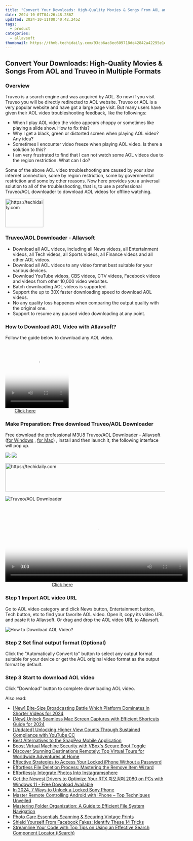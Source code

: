 ```yaml
---
title: "Convert Your Downloads: High-Quality Movies & Songs From AOL and Truveo in Multiple Formats"
date: 2024-10-07T04:26:48.286Z
updated: 2024-10-11T00:40:42.245Z
tags:
  - product
categories:
  - allavsoft
thumbnail: https://thmb.techidaily.com/93cb6ac8ec609718de42842a42295e1ee84908cc0c7f110fec233a618fce3348.jpg
---
```


## Convert Your Downloads: High-Quality Movies & Songs From AOL and Truveo in Multiple Formats

### Overview

Truveo is a search engine and was acquired by AOL. So now if you visit Truveo you will be directly redirected to AOL website. Truveo or AOL is a very popular website and have got a large page visit. But many users have given their AOL video troubleshooting feedback, like the followings:

* When I play AOL video the video appears choppy or sometimes like playing a slide show. How to fix this?
* Why I get a black, green or distorted screen when playing AOL video? Any idea?
* Sometimes I encounter video freeze when playing AOL video. Is there a solution to this?
* I am very frustrated to find that I can not watch some AOL videos due to the region restriction. What can I do?

Some of the above AOL video troubleshooting are caused by your slow internet connection, some by region restriction, some by governmental restriction and some by other reasons. Now here provides you a universal solution to all of the troubleshooting, that is, to use a professional Truveo/AOL downloader to download AOL videos for offline watching.

<!-- affiliate ads begin -->
<a href="https://25home.pxf.io/c/5597632/2148636/16836" target="_top" id="2148636">
  <img src="//a.impactradius-go.com/display-ad/16836-2148636" border="0" alt="https://techidaily.com" width="120" height="90"/>
</a>
<img height="0" width="0" src="https://25home.pxf.io/i/5597632/2148636/16836" style="position:absolute;visibility:hidden;" border="0" />
<!-- affiliate ads end -->

### Truveo/AOL Downloader - Allavsoft

* Download all AOL videos, including all News videos, all Entertainment videos, all Tech videos, all Sports videos, all Finance videos and all other AOL videos.
* Download all AOL videos to any video format best suitable for your various devices.
* Download YouTube videos, CBS videos, CTV videos, Facebook videos and videos from other 10,000 video websites.
* Batch downloading AOL videos is supported.
* Support the up to 30X faster downloading speed to download AOL videos.
* No any quality loss happenes when comparing the output quality with the original one.
* Support to resume any paused video downloading at any point.

### How to Download AOL Video with Allavsoft?

Follow the guide below to download any AOL video.

<!-- affiliate ads begin -->
<span id="1304648">
					<video width="200" height="200" style="cursor:pointer"
           poster="//a.impactradius-go.com/display-clicktoplayimage/1304648.png"
           onclick="if(!this.playClicked){this.play();this.setAttribute('controls',true);this.playClicked=true;}">
	   <source src="//a.impactradius-go.com/display-ad/15852-1304648">
	   <img src="//a.impactradius-go.com/display-clicktoplayimage/1304648.png" style="border: none; height: 100%; width: 100%; object-fit: contain">
	</video>
	<div style="width:125px;text-align:center"><a href="javascript:window.open(decodeURIComponent('https%3A%2F%2Fthefitville.pxf.io%2Fc%2F5597632%2F1304648%2F15852'), '_blank');void(0);">Click here</a></div>
</span>
<img height="0" width="0" src="https://imp.pxf.io/i/5597632/1304648/15852" style="position:absolute;visibility:hidden;" border="0" />
<!-- affiliate ads end -->

### Make Preparation: Free download Truveo/AOL Downloader

Free download the professional M3U8 Truveo/AOL Downloader - Allavsoft ([for Windows](https://tools.techidaily.com/allavsoft/products/) , [for Mac](https://tools.techidaily.com/allavsoft/products/)) , install and then launch it, the following interface will pop up.

[![](https://www.allavsoft.com/how-to/../images/how-to/free-download-win.jpg)](https://tools.techidaily.com/allavsoft/products/) [![](https://www.allavsoft.com/how-to/../images/how-to/free-download-mac.jpg)](https://tools.techidaily.com/allavsoft/products/)

<!-- affiliate ads begin -->
<a href="https://appsumo.8odi.net/c/5597632/2130890/7443" target="_top" id="2130890">
  <img src="//a.impactradius-go.com/display-ad/7443-2130890" border="0" alt="https://techidaily.com" width="728" height="90"/>
</a>
<img height="0" width="0" src="https://appsumo.8odi.net/i/5597632/2130890/7443" style="position:absolute;visibility:hidden;" border="0" />
<!-- affiliate ads end -->

![Truveo/AOL Downloader](https://www.allavsoft.com/how-to/../images/allavsoft/screen-shot-600.jpg)

<!-- affiliate ads begin -->
<span id="1983588">
					<video width="576" height="240" style="cursor:pointer"
           poster="//a.impactradius-go.com/display-clicktoplayimage/1983588.png"
           onclick="if(!this.playClicked){this.play();this.setAttribute('controls',true);this.playClicked=true;}">
	   <source src="//a.impactradius-go.com/display-ad/22993-1983588">
	   <img src="//a.impactradius-go.com/display-clicktoplayimage/1983588.png" style="border: none; height: 100%; width: 100%; object-fit: contain">
	</video>
	<div style="width:360px;text-align:center"><a href="javascript:window.open(decodeURIComponent('https%3A%2F%2Fhomestyler.sjv.io%2Fc%2F5597632%2F1983588%2F22993'), '_blank');void(0);">Click here</a></div>
</span>
<img height="0" width="0" src="https://imp.pxf.io/i/5597632/1983588/22993" style="position:absolute;visibility:hidden;" border="0" />
<!-- affiliate ads end -->

### Step 1 Import AOL video URL

Go to AOL video category and click News button, Entertainment button, Tech button, etc to find your favorite AOL video. Open it, copy its video URL and paste it to Allavsoft. Or drag and drop the AOL video URL to Allavsoft.

![How to Download AOL Video?](https://www.allavsoft.com/how-to/../images/how-to/download-rtmp-video/download-rtmp-video.jpg)

### Step 2 Set final output format (Optional)

Click the "Automatically Convert to" button to select any output format suitable for your device or get the AOL original video format as the output format by default.

### Step 3 Start to download AOL video

Click "Download" button to complete downloading AOL video.

<ins class="adsbygoogle"
     style="display:block"
     data-ad-format="autorelaxed"
     data-ad-client="ca-pub-7571918770474297"
     data-ad-slot="1223367746"></ins>

<ins class="adsbygoogle"
     style="display:block"
     data-ad-client="ca-pub-7571918770474297"
     data-ad-slot="8358498916"
     data-ad-format="auto"
     data-full-width-responsive="true"></ins>

<span class="atpl-alsoreadstyle">Also read:</span>
<div><ul>
<li><a href="https://facebook-video-share.techidaily.com/new-bite-size-broadcasting-battle-which-platform-dominates-in-shorter-videos-for-2024/"><u>[New] Bite-Size Broadcasting Battle Which Platform Dominates in Shorter Videos for 2024</u></a></li>
<li><a href="https://screen-recording.techidaily.com/new-unlock-seamless-mac-screen-captures-with-efficient-shortcuts-guide-for-2024/"><u>[New] Unlock Seamless Mac Screen Captures with Efficient Shortcuts Guide for 2024</u></a></li>
<li><a href="https://facebook-video-share.techidaily.com/updated-unlocking-higher-view-counts-through-sustained-compliance-with-youtube-cc/"><u>[Updated] Unlocking Higher View Counts Through Sustained Compliance with YouTube CC</u></a></li>
<li><a href="https://fox-place.techidaily.com/best-alternatives-to-the-snappea-mobile-application/"><u>Best Alternatives to the SnapPea Mobile Application</u></a></li>
<li><a href="https://win11-tips.techidaily.com/boost-virtual-machine-security-with-vboxs-secure-boot-toggle/"><u>Boost Virtual Machine Security with VBox's Secure Boot Toggle</u></a></li>
<li><a href="https://fox-place.techidaily.com/discover-stunning-destinations-remotely-top-virtual-tours-for-worldwide-adventures-at-home/"><u>Discover Stunning Destinations Remotely: Top Virtual Tours for Worldwide Adventures at Home</u></a></li>
<li><a href="https://fox-place.techidaily.com/effective-strategies-to-access-your-locked-iphone-without-a-password/"><u>Effective Strategies to Access Your Locked iPhone Without a Password</u></a></li>
<li><a href="https://fox-place.techidaily.com/effortless-file-deletion-process-mastering-the-remove-item-wizard/"><u>Effortless File Deletion Process: Mastering the Remove Item Wizard</u></a></li>
<li><a href="https://extra-information.techidaily.com/effortlessly-integrate-photos-into-instagramsphere/"><u>Effortlessly Integrate Photos Into Instagramsphere</u></a></li>
<li><a href="https://win-dash.techidaily.com/get-the-newest-drivers-to-optimize-your-rtx-2080-on-pcs-with-windows-11-free-download-available/"><u>Get the Newest Drivers to Optimize Your RTX 지오컴퍼 2080 on PCs with Windows 11 - Free Download Available</u></a></li>
<li><a href="https://android-unlock.techidaily.com/in-2024-7-ways-to-unlock-a-locked-sony-phone-by-drfone-android/"><u>In 2024, 7 Ways to Unlock a Locked Sony Phone</u></a></li>
<li><a href="https://fox-place.techidaily.com/master-remote-controlling-android-with-iphone-top-techniques-unveiled/"><u>Master Remote Controlling Android with iPhone – Top Techniques Unveiled</u></a></li>
<li><a href="https://fox-place.techidaily.com/mastering-folder-organization-a-guide-to-efficient-file-system-navigation/"><u>Mastering Folder Organization: A Guide to Efficient File System Navigation</u></a></li>
<li><a href="https://extra-tips.techidaily.com/photo-care-essentials-scanning-and-securing-vintage-prints/"><u>Photo Care Essentials Scanning & Securing Vintage Prints</u></a></li>
<li><a href="https://facebook.techidaily.com/shield-yourself-from-facebook-fakes-identify-these-14-tricks/"><u>Shield Yourself From Facebook Fakes: Identify These 14 Tricks</u></a></li>
<li><a href="https://fox-place.techidaily.com/streamline-your-code-with-top-tips-on-using-an-effective-search-component-locator-isearch/"><u>Streamline Your Code with Top Tips on Using an Effective Search Component Locator (iSearch)</u></a></li>
</ul></div>

